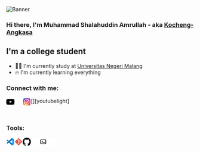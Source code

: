 <picture>
  <source media="(prefers-color-scheme: dark)" srcset="/path/to/your/banner-dark.png">
  <source media="(prefers-color-scheme: light)" srcset="/path/to/your/banner-light.png">
  <img alt="Banner" src="/path/to/your/banner-light.png">
</picture>

### Hi there, I'm Muhammad Shalahuddin Amrullah - aka [Kocheng-Angkasa][website]

## I'm a college student
- 👨‍🎓 I'm currently study at [Universitas Negeri Malang][webuniv]
- 🔥 I'm currently learning everything

### Connect with me:
[<img align="left" alt="amrul-pudding" width="22px" src="/icons/connectwithME/youtube-light.svg" />][youtubelight]
[<img align="left" alt="amrul-pudding" width="22px" src="/icons/connectwithME/youtube-dark.svg" />][youtubedark]
[<img align="left" alt="amrul-pudding" width="22px" src="/icons/connectwithME/instagram.svg" />][instagram]

<br />

### Tools:
[<img align="left" alt="amrul-pudding" width="22px" src="/icons/langandTool/vscode.svg" />][#]
[<img align="left" alt="amrul-pudding" width="22px" src="/icons/langandTool/git.svg" />][#]
[<img align="left" alt="amrul-pudding" width="22px" src="/icons/langandTool/github-light.svg" />][#light]
[<img align="left" alt="amrul-pudding" width="22px" src="/icons/langandTool/github-dark.svg" />][#dark]
[<img align="left" alt="amrul-pudding" width="22px" src="/icons/langandTool/terminal-light.svg" />][#light]
[<img align="left" alt="amrul-pudding" width="22px" src="/icons/langandTool/terminal-dark.svg" />][#dark]

[website]: https://kocheng-angkasa.github.io/
[instagram]: https://www.instagram.com/kocheng_angkasa/
[webuniv]: https://um.ac.id/
[youtube]: https://www.youtube.com/channel/UCrZPSPaosi_BCStWEbHuXCg
[youtubeligh]: https://www.youtube.com/channel/UCrZPSPaosi_BCStWEbHuXCg#gh-light-mode-only
[youtubedark]: https://www.youtube.com/channel/UCrZPSPaosi_BCStWEbHuXCg#gh-dark-mode-only
[#]: #
[#dark]: #gh-dark-mode-only
[#light]: #gh-light-mode-only
